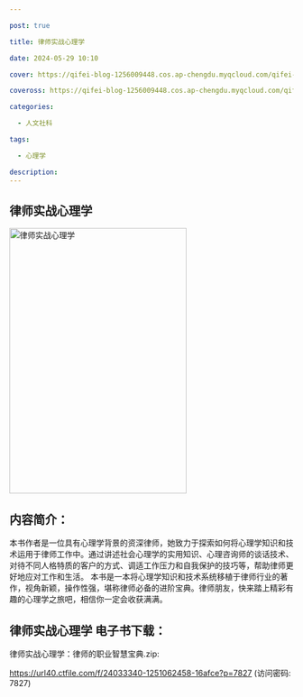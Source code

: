 ```yaml
---

post: true

title: 律师实战心理学

date: 2024-05-29 10:10

cover: https://qifei-blog-1256009448.cos.ap-chengdu.myqcloud.com/qifei-blog/65bb5388871b83018a21cfb4.jpg

coveross: https://qifei-blog-1256009448.cos.ap-chengdu.myqcloud.com/qifei-blog/65bb5388871b83018a21cfb4.jpg

categories:

  - 人文社科

tags:

  - 心理学

description:
---
```




## 律师实战心理学
<img alt="律师实战心理学 " class="aligncenter loading" data-was-processed="true" decoding="async" fetchpriority="high" height="471" src="https://qifei-blog-1256009448.cos.ap-chengdu.myqcloud.com/qifei-blog/65bb5388871b83018a21cfb4.jpg " style="cursor: zoom-in;" width="314"/>

## 内容简介：

本书作者是一位具有心理学背景的资深律师，她致力于探索如何将心理学知识和技术运用于律师工作中。通过讲述社会心理学的实用知识、心理咨询师的谈话技术、对待不同人格特质的客户的方式、调适工作压力和自我保护的技巧等，帮助律师更好地应对工作和生活。 本书是一本将心理学知识和技术系统移植于律师行业的著作，视角新颖，操作性强，堪称律师必备的进阶宝典。律师朋友，快来踏上精彩有趣的心理学之旅吧，相信你一定会收获满满。

## 律师实战心理学 电子书下载：


律师实战心理学：律师的职业智慧宝典.zip: 

https://url40.ctfile.com/f/24033340-1251062458-16afce?p=7827 (访问密码: 7827)